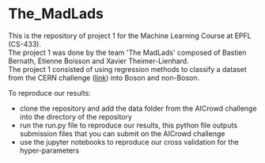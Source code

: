 # The_MadLads

This is the repository of project 1 for the Machine Learning Course at EPFL (CS-433).\
The project 1 was done by the team 'The MadLads' composed of Bastien Bernath, Etienne Boisson and Xavier Theimer-Lienhard.\
The project 1 consisted of using regression methods to classify a dataset from the CERN challenge ([link](https://www.aicrowd.com/challenges/epfl-machine-learning-higgs)) into Boson and non-Boson.

To reproduce our results:
- clone the repository and add the data folder from the AICrowd challenge into the directory of the repository
- run the run.py file to reproduce our results, this python file outputs submission files that you can submit on the AICrowd challenge
- use the jupyter notebooks to reproduce our cross validation for the hyper-parameters

